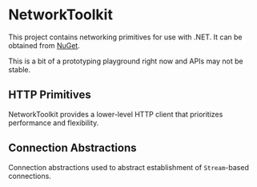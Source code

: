 # NetworkToolkit

This project contains networking primitives for use with .NET. It can be obtained from [NuGet](https://www.nuget.org/packages/NetworkToolkit/).

This is a bit of a prototyping playground right now and APIs may not be stable.

## HTTP Primitives

NetworkToolkit provides a lower-level HTTP client that prioritizes performance and flexibility.

## Connection Abstractions

Connection abstractions used to abstract establishment of `Stream`-based connections.